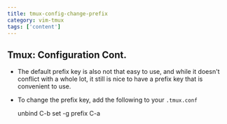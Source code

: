```yaml
---
title: tmux-config-change-prefix
category: vim-tmux
tags: ['content']
---
```


Tmux:  Configuration Cont.
--------------------------

* The default prefix key is also not that easy to use, and while it doesn't
  conflict with a whole lot, it still is nice to have a prefix key that is
  convenient to use.

* To change the prefix key, add the following to your `.tmux.conf`

    unbind C-b
    set -g prefix C-a
